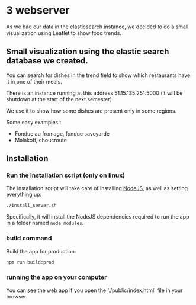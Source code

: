 # 3 webserver

As we had our data in the elasticsearch instance, we decided to do a small visualization using Leaflet to show food trends.

## Small visualization using the elastic search database we created.

You can search for dishes in the trend field to show which restaurants have it in one of their meals.

There is an instance running at this address 51.15.135.251:5000 (it will be shutdown at the start of the next semester)

We use it to show how some dishes are present only in some regions.

Some easy examples :
- Fondue au fromage, fondue savoyarde
- Malakoff, choucroute

## Installation

### Run the installation script (only on linux)

The installation script will take care of installing [NodeJS](https://nodejs.org), as well as setting everything up: 

```bash
./install_server.sh
```

Specifically, it will install the NodeJS dependencies required to run the app in a folder named `node_modules`.

### build command

Build the app for production:

```bash
npm run build:prod
```

### running the app on your computer

You can see the web app if you open the './public/index.html' file in your browser.
